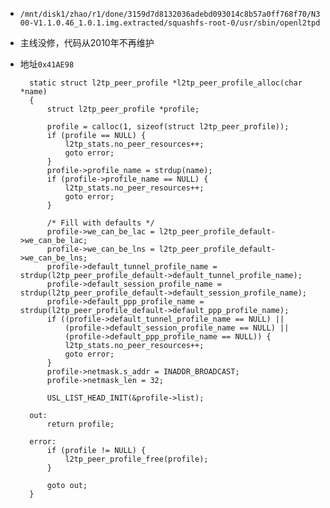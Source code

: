 * `/mnt/disk1/zhao/r1/done/3159d7d8132036adebd093014c8b57a0ff768f70/N300-V1.1.0.46_1.0.1.img.extracted/squashfs-root-0/usr/sbin/openl2tpd`
* 主线没修，代码从2010年不再维护
* 地址`0x41AE98`

		static struct l2tp_peer_profile *l2tp_peer_profile_alloc(char *name)
		{
			struct l2tp_peer_profile *profile;

			profile = calloc(1, sizeof(struct l2tp_peer_profile));
			if (profile == NULL) {
				l2tp_stats.no_peer_resources++;
				goto error;
			}
			profile->profile_name = strdup(name);
			if (profile->profile_name == NULL) {
				l2tp_stats.no_peer_resources++;
				goto error;
			}

			/* Fill with defaults */
			profile->we_can_be_lac = l2tp_peer_profile_default->we_can_be_lac;
			profile->we_can_be_lns = l2tp_peer_profile_default->we_can_be_lns;
			profile->default_tunnel_profile_name = strdup(l2tp_peer_profile_default->default_tunnel_profile_name);
			profile->default_session_profile_name = strdup(l2tp_peer_profile_default->default_session_profile_name);
			profile->default_ppp_profile_name = strdup(l2tp_peer_profile_default->default_ppp_profile_name);
			if ((profile->default_tunnel_profile_name == NULL) ||
				(profile->default_session_profile_name == NULL) ||
				(profile->default_ppp_profile_name == NULL)) {
				l2tp_stats.no_peer_resources++;
				goto error;
			}
			profile->netmask.s_addr = INADDR_BROADCAST;
			profile->netmask_len = 32;

			USL_LIST_HEAD_INIT(&profile->list);

		out:
			return profile;

		error:
			if (profile != NULL) {
				l2tp_peer_profile_free(profile);
			}

			goto out;
		}

